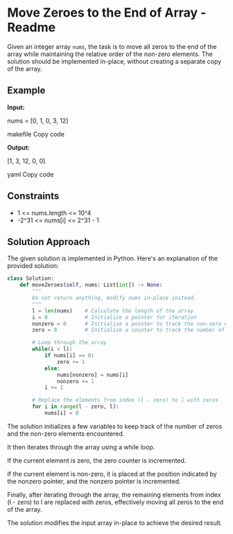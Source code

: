 # Move Zeroes to the End of Array - Readme

Given an integer array `nums`, the task is to move all zeros to the end of the array while maintaining the relative order of the non-zero elements. The solution should be implemented in-place, without creating a separate copy of the array.

## Example

**Input:**

nums = [0, 1, 0, 3, 12]

makefile
Copy code

**Output:**

[1, 3, 12, 0, 0]

yaml
Copy code

## Constraints

- 1 <= nums.length <= 10^4
- -2^31 <= nums[i] <= 2^31 - 1

## Solution Approach

The given solution is implemented in Python. Here's an explanation of the provided solution:

```python
class Solution:
    def moveZeroes(self, nums: List[int]) -> None:
        """
        Do not return anything, modify nums in-place instead.
        """
        l = len(nums)    # Calculate the length of the array
        i = 0            # Initialize a pointer for iteration
        nonzero = 0      # Initialize a pointer to track the non-zero elements
        zero = 0         # Initialize a counter to track the number of zeros

        # Loop through the array
        while(i < l):
            if nums[i] == 0:
                zero += 1
            else:
                nums[nonzero] = nums[i]
                nonzero += 1
            i += 1

        # Replace the elements from index (l - zero) to l with zeros
        for i in range(l - zero, l):
            nums[i] = 0
```
The solution initializes a few variables to keep track of the number of zeros and the non-zero elements encountered.

It then iterates through the array using a while loop.

If the current element is zero, the zero counter is incremented.

If the current element is non-zero, it is placed at the position indicated by the nonzero pointer, and the nonzero pointer is incremented.

Finally, after iterating through the array, the remaining elements from index (l - zero) to l are replaced with zeros, effectively moving all zeros to the end of the array.

The solution modifies the input array in-place to achieve the desired result.